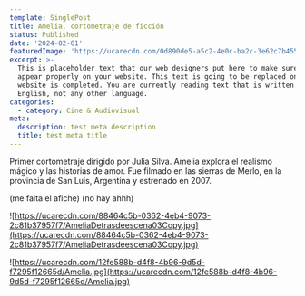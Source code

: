 ```yaml
---
template: SinglePost
title: Amelia, cortometraje de ficción
status: Published
date: '2024-02-01'
featuredImage: 'https://ucarecdn.com/0d890de5-a5c2-4e0c-ba2c-3e62c7b45556/'
excerpt: >-
  This is placeholder text that our web designers put here to make sure words
  appear properly on your website. This text is going to be replaced once the
  website is completed. You are currently reading text that is written in
  English, not any other language.
categories:
  - category: Cine & Audiovisual
meta:
  description: test meta description
  title: test meta title
---
```


Primer cortometraje dirigido por Julia Silva. Amelia explora el realismo mágico y las historias de amor. Fue filmado en las sierras de Merlo, en la provincia de San Luis, Argentina y estrenado en 2007.

(me falta el afiche) (no hay ahhh)

![https://ucarecdn.com/88464c5b-0362-4eb4-9073-2c81b37957f7/AmeliaDetrasdeescena03Copy.jpg](https://ucarecdn.com/88464c5b-0362-4eb4-9073-2c81b37957f7/AmeliaDetrasdeescena03Copy.jpg)

![https://ucarecdn.com/12fe588b-d4f8-4b96-9d5d-f7295f12665d/Amelia.jpg](https://ucarecdn.com/12fe588b-d4f8-4b96-9d5d-f7295f12665d/Amelia.jpg)
